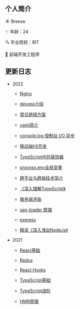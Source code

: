 ## 个人简介

☀️ Breeze

:sparkles: 年龄：24

:mag: 毕业院校：BIT

:pencil: 前端开发工程师

## 更新日志

* 2022
  * [Nginx](./re/nginx.html)

  * [devops介绍](./re/devops.html)

  * [常见跨域方案](/chrome/cross.html)
  
  * [yaml简介](/tool/yaml.html)

  * [console.log 控制台 I/O 异步](/javascript/log.html)
  
  * [移动端h5开发](./mobile/h5.html)

  * [TypeScript中的装饰器](./ts/decorator.html)

  * [process.env全局变量](./engineering/env.html)

  * [跨平台与跨端技术简介](./mobile/cross.html)

  * [《深入理解TypeScript》](./ts/book.html)

  * [服务端渲染](./ssr/ssr.html)

  * [san-loader 原理](./san/san-loader.html)
  
  * [express](./node/express.html)

  * [精读《深入浅出NodeJs》](./node/book.html)

* 2021

  * [React基础](/react/react-1.html)

  * [Redux](/react/redux.html)
  
  * [React Hooks](/react/react-hooks.html)

  * [TypeScript基础](/ts/ts-base.html)

  * [TypeScript进阶](/ts/ts-advance.html)

  * [HMR原理](/webpack/hmr.html)


